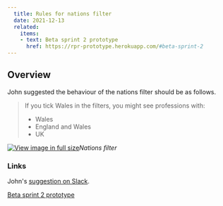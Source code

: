 ```yaml
---
  title: Rules for nations filter
  date: 2021-12-13
  related:
    items:
    - text: Beta sprint 2 prototype
      href: https://rpr-prototype.herokuapp.com/#beta-sprint-2
---
```


## Overview 

John suggested the behaviour of the nations filter should be as follows.

> If you tick Wales in the filters, you might see professions with:
> * Wales
> * England and Wales
> * UK

[![View image in full size](01.png)](01.png)*Nations filter*

### Links

John's [suggestion on Slack](https://dxw.slack.com/archives/C02KJFALLBD/p1639415698036900?thread_ts=1639408736.024200&cid=C02KJFALLBD).

[Beta sprint 2 prototype](https://rpr-prototype.herokuapp.com/#beta-sprint-2)
